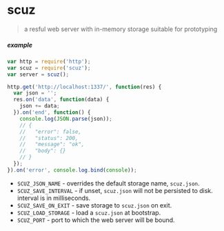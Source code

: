 
# scuz

> a resful web server with in-memory storage suitable for prototyping

##### example

```javascript
var http = require('http');
var scuz = require('scuz');
var server = scuz();

http.get('http://localhost:1337/', function(res) {
  var json = '';
  res.on('data', function(data) {
    json += data;
  }).on('end', function() {
    console.log(JSON.parse(json));
    // {
    //   "error": false,
    //   "status": 200,
    //   "message": "ok",
    //   "body": {}
    // }
  });
}).on('error', console.log.bind(console));
```

* `SCUZ_JSON_NAME` - overrides the default storage name, `scuz.json`.
* `SCUZ_SAVE_INTERVAL` - if unset, `scuz.json` will not be persisted to disk. interval is in milliseconds.
* `SCUZ_SAVE_ON_EXIT` - save storage to `scuz.json` on exit.
* `SCUZ_LOAD_STORAGE` - load a `scuz.json` at bootstrap.
* `SCUZ_PORT` - port to which the web server will be bound.
